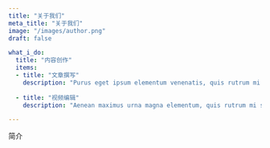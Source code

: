 ```yaml
---
title: "关于我们"
meta_title: "关于我们"
image: "/images/author.png"
draft: false

what_i_do:
  title: "内容创作"
  items:
  - title: "文章撰写"
    description: "Purus eget ipsum elementum venenatis, quis rutrum mi semper nonpurus eget ipsum elementum venenatis."
  
  - title: "视频编辑"
    description: "Aenean maximus urna magna elementum, quis rutrum mi semper non purus eget ipsum venenatis."

---
```


简介